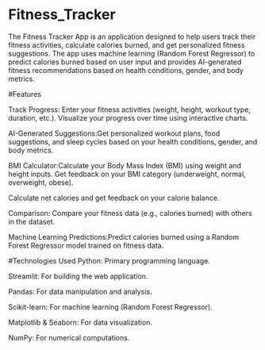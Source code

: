 # Fitness_Tracker
The Fitness Tracker App is an application designed to help users track their fitness activities, calculate calories burned, and get personalized fitness suggestions. The app uses machine learning (Random Forest Regressor) to predict calories burned based on user input and provides AI-generated fitness recommendations based on health conditions, gender, and body metrics.

#Features


Track Progress: Enter your fitness activities (weight, height, workout type, duration, etc.).
Visualize your progress over time using interactive charts.

AI-Generated Suggestions:Get personalized workout plans, food suggestions, and sleep cycles based on your health conditions, gender, and body metrics.

BMI Calculator:Calculate your Body Mass Index (BMI) using weight and height inputs.
Get feedback on your BMI category (underweight, normal, overweight, obese).


Calculate net calories and get feedback on your calorie balance.

Comparison: Compare your fitness data (e.g., calories burned) with others in the dataset.

Machine Learning Predictions:Predict calories burned using a Random Forest Regressor model trained on fitness data.

#Technologies Used
Python: Primary programming language.

Streamlit: For building the web application.

Pandas: For data manipulation and analysis.

Scikit-learn: For machine learning (Random Forest Regressor).

Matplotlib & Seaborn: For data visualization.

NumPy: For numerical computations.
